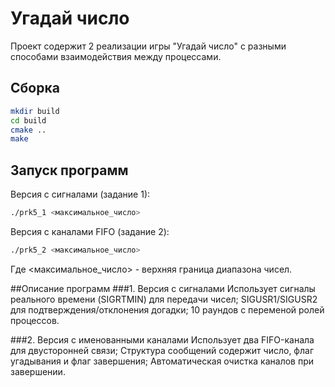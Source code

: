 # Угадай число

Проект содержит 2 реализации игры "Угадай число" с разными способами взаимодействия между процессами.

## Сборка
```bash
mkdir build
cd build
cmake ..
make 
```

## Запуск программ
Версия с сигналами (задание 1):
```bash
./prk5_1 <максимальное_число> 
```

Версия с каналами FIFO (задание 2):
```bash
./prk5_2 <максимальное_число> 
```

Где <максимальное_число> - верхняя граница диапазона чисел.


##Описание программ
###1. Версия с сигналами
Использует сигналы реального времени (SIGRTMIN) для передачи чисел;
SIGUSR1/SIGUSR2 для подтверждения/отклонения догадки;
10 раундов с переменой ролей процессов.

###2. Версия с именованными каналами
Использует два FIFO-канала для двусторонней связи;
Структура сообщений содержит число, флаг угадывания и флаг завершения;
Автоматическая очистка каналов при завершении.
